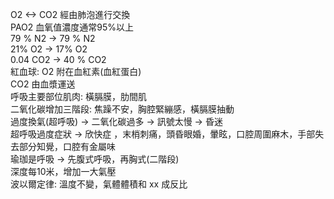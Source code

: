 O2 <-> CO2 經由肺泡進行交換  
PAO2 血氧值濃度通常95%以上  
79 % N2 -> 79 % N2  
21% O2 -> 17% O2  
0.04 CO2 -> 40 % CO2  
紅血球: O2 附在血紅素(血紅蛋白)  
CO2 由血漿運送  
呼吸主要部位肌肉: 橫膈膜，肋間肌  
二氧化碳增加三階段: 焦躁不安，胸腔緊繃感，橫膈膜抽動  
過度換氣(超呼吸) -> 二氧化碳過多 -> 訊號太慢 -> 昏迷  
超呼吸過度症狀 -> 欣快症 ，末梢刺痛，頭昏眼婚，暈眩，口腔周圍麻木，手部失去部分知覺，口腔有金屬味  
瑜珈是呼吸 -> 先腹式呼吸，再胸式(二階段)  
深度每10米，增加一大氣壓  
波以爾定律: 溫度不變，氣體體積和 xx 成反比  
